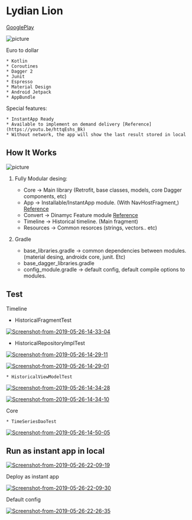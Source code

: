 # Lydian Lion 

[GooglePlay](https://play.google.com/store/apps/details?id=com.sc.lydianlion)

![picture](https://media.giphy.com/media/RiVeK5qEzqn9M0dt0t/giphy.gif)

Euro to dollar

	* Kotlin
	* Coroutines
	* Dagger 2
	* Junit
	* Espresso
	* Material Design
	* Android Jetpack
	* AppBundle

Special features:
	
	* InstantApp Ready
	* Available to implement on demand delivery [Reference](https://youtu.be/httqEshs_Bk)
	* Without network, the app will show the last result stored in local

## How It Works

![picture](https://cdn-images-1.medium.com/max/800/1*KnYBBZIDDeg4zVDDEcLw2A.png)

1. Fully Modular desing:

	* Core -> Main library (Retrofit, base classes, models, core Dagger components, etc)
	* App -> Installable/InstantApp module. (With NavHostFragment,) [Reference](https://developer.android.com/guide/navigation/navigation-getting-started)
	* Convert -> Dinamyc Feature module [Reference](https://developer.android.com/studio/projects/dynamic-delivery)
	* Timeline -> Historical timeline. (Main fragment)
	* Resources -> Common resorces (strings, vectors.. etc)

2. Gradle
	
	* base_libraries.gradle -> common dependencies between modules. (material desing, androidx core, junit. Etc)
	* base_dagger_libraries.gradle
	* config_module.gradle -> default config, default compile options to modules. 

## Test

Timeline

  * HistoricalFragmentTest

<a href="https://ibb.co/4VZ4Zdm"><img src="https://i.ibb.co/QKFYFdb/Screenshot-from-2019-05-26-14-33-04.png" alt="Screenshot-from-2019-05-26-14-33-04" border="0"></a>

  * HistoricalRepositoryImplTest
  
<a href="https://ibb.co/Y0JRcCL"><img src="https://i.ibb.co/SfHstj3/Screenshot-from-2019-05-26-14-29-11.png" alt="Screenshot-from-2019-05-26-14-29-11" border="0" /></a>
	 
<a href="https://imgbb.com/"><img src="https://i.ibb.co/bJgzpWp/Screenshot-from-2019-05-26-14-29-01.png" alt="Screenshot-from-2019-05-26-14-29-01" border="0" /></a>
   
	* HistoricalViewModelTest
  
<a href="https://ibb.co/J2s49r2"><img src="https://i.ibb.co/P46nd14/Screenshot-from-2019-05-26-14-34-28.png" alt="Screenshot-from-2019-05-26-14-34-28" border="0" /></a>
	  
<a href="https://imgbb.com/"><img src="https://i.ibb.co/xs5vTbV/Screenshot-from-2019-05-26-14-34-10.png" alt="Screenshot-from-2019-05-26-14-34-10" border="0" /></a>
    
  Core 

    * TimeSeriesDaoTest

<a href="https://ibb.co/3rvW4Dd"><img src="https://i.ibb.co/VjxDJ79/Screenshot-from-2019-05-26-14-50-05.png" alt="Screenshot-from-2019-05-26-14-50-05" border="0" /></a>

## Run as instant app in local

<a href="https://imgbb.com/"><img src="https://i.ibb.co/H4ZrvKq/Screenshot-from-2019-05-26-22-09-19.png" alt="Screenshot-from-2019-05-26-22-09-19" border="0"></a>

Deploy as instant app

<a href="https://ibb.co/QJvtM0K"><img src="https://i.ibb.co/WHvjfC2/Screenshot-from-2019-05-26-22-09-30.png" alt="Screenshot-from-2019-05-26-22-09-30" border="0"></a>

Default config

<a href="https://ibb.co/ZYjKjC9"><img src="https://i.ibb.co/2s9P9BJ/Screenshot-from-2019-05-26-22-26-35.png" alt="Screenshot-from-2019-05-26-22-26-35" border="0"></a>
